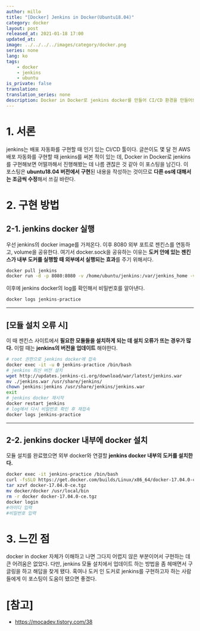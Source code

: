 ```yaml
---
author: millo
title: "[Docker] Jenkins in Docker(Ubuntu18.04)"
category: docker
layout: post
released_at: 2021-01-18 17:00
updated_at:
image: ../../../../images/category/docker.png
series: none
lang: ko
tags:
    - docker
    - jenkins
    - ubuntu
is_private: false
translation:
translation_series: none
description: Docker in Docker로 jenkins docker를 만들어 CI/CD 환경을 만들어보자.
---
```


# 1. 서론

jenkins는 배포 자동화를 구현할 때 인기 있는 CI/CD 툴이다. 글쓴이도 몇 달 전 AWS 배포 자동화를 구현할 때 jenkins를 써본 적이 있는 데, Docker in Docker로 jenkins를 구현해보면 어떨까해서 진행해봤는 데 나름 괜찮은 것 같아 이 포스팅을 남긴다. 이 포스팅은 **ubuntu18.04 버전에서 구현**된 내용을 작성하는 것이므로 **다른 os에 대해서는 조금씩 수정**해서 쓰길 바란다.

# 2. 구현 방법

## 2-1. jenkins docker 실행

우선 jenkins의 docker image를 가져온다. 이후 8080 외부 포트로 젠킨스를 연동하고, volume을 공유한다. 여기서 docker.sock을 공유하는 이유는 **도커 안에 있는 젠킨스가 내부 도커를 실행할 때 외부에서 실행되는 효과**를 주기 위해서다.

```bash
docker pull jenkins
docker run -d -p 8080:8080 -v /home/ubuntu/jenkins:/var/jenkins_home -v /var/run/docker.sock:/var/run/docker.sock -u root --name jenkins-practice jenkins
```

이후에 jenkins docker의 log를 확인해서 비밀번호를 알아낸다.

```bash
docker logs jenkins-practice
```

---

## [모듈 설치 오류 시]

이 때 젠킨스 사이트에서 **필요한 모듈들을 설치하게 되는 데 설치 오류가 뜨는 경우가 많다.** 이럴 때는 **jenkins의 버전을 업데이트** 해야한다.

```bash
# root 권한으로 jenkins docker에 접속
docker exec -it -u 0 jenkins-practice /bin/bash
# jenkins 최신 버전 설치
wget http://updates.jenkins-ci.org/download/war/latest/jenkins.war
mv ./jenkins.war /usr/share/jenkins/
chown jenkins:jenkins /usr/share/jenkins/jenkins.war
exit
# jenkins docker 재시작
docker restart jenkins
# log에서 다시 비밀번호 확인 후 재접속
docker logs jenkins-practice
```

---

## 2-2. jenkins docker 내부에 docker 설치

모듈 설치를 완료했으면 외부 docker와 연결할 **jenkins docker 내부의 도커를 설치한다.**

```bash
docker exec -it jenkins-practice /bin/bash
curl -fsSLO https://get.docker.com/builds/Linux/x86_64/docker-17.04.0-ce.tgz
tar xzvf docker-17.04.0-ce.tgz
mv docker/docker /usr/local/bin
rm -r docker docker-17.04.0-ce.tgz
docker login
#아이디 입력
#비밀번호 입력
```

# 3. 느낀 점

docker in docker 자체가 이해하고 나면 그다지 어렵지 않은 부분이어서 구현하는 데 큰 어려움은 없었다. 다만, jenkins 모듈 설치에서 업데이트 하는 방법을 좀 헤매면서 구글링을 하고 해답을 찾게 됐다. 혹여나 도커 인 도커로 jenkins를 구현하고자 하는 사람들에게 이 포스팅이 도움이 됐으면 좋겠다.

# [참고]

-   https://mocadev.tistory.com/38
